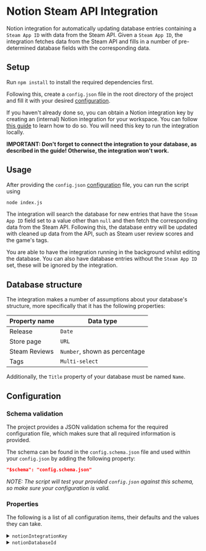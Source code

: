 # Notion Steam API Integration

Notion integration for automatically updating database entries containing a `Steam App ID` with data from the Steam API.
Given a `Steam App ID`, the integration fetches data from the Steam API and fills in a number of pre-determined database fields with the corresponding data.

## Setup

Run `npm install` to install the required dependencies first.

Following this, create a `config.json` file in the root directory of the project and fill it with your desired [configuration](#configuration).

If you haven't already done so, you can obtain a Notion integration key by creating an (internal) Notion integration for your workspace.
You can follow [this guide](https://developers.notion.com/docs/create-a-notion-integration) to learn how to do so.
You will need this key to run the integration locally.

**IMPORTANT: Don't forget to connect the integration to your database, as described in the guide! Otherwise, the integration won't work.**

## Usage

After providing the `config.json` [configuration](#configuration) file, you can run the script using

```bash
node index.js
```

The integration will search the database for new entries that have the `Steam App ID` field set to a value other than `null` and then fetch the corresponding data from the Steam API.
Following this, the database entry will be updated with cleaned up data from the API, such as Steam user review scores and the game's tags.

You are able to have the integration running in the background whilst editing the database.
You can also have database entries without the `Steam App ID` set, these will be ignored by the integration.

## Database structure

The integration makes a number of assumptions about your database's structure, more specifically that it has the following properties:

| Property name | Data type |
|---|---|
| Release | `Date` |
| Store page | `URL` |
| Steam Reviews | `Number`, shown as percentage |
| Tags | `Multi-select` |

Additionally, the `Title` property of your database must be named `Name`.

## Configuration

### Schema validation

The project provides a JSON validation schema for the required configuration file, which makes sure that all required information is provided.

The schema can be found in the `config.schema.json` file and used within your `config.json` by adding the following property:

```json
"$schema": "config.schema.json"
```

*NOTE: The script will test your provided `config.json` against this schema, so make sure your configuration is valid.*

### Properties

The following is a list of all configuration items, their defaults and the values they can take.

<details>
<summary><code>notionIntegrationKey</code></summary>

The secret integration key for your Notion integration. Find it on your integration dashboard after creating a new integration on https://www.notion.so/my-integrations.

| Type | Default value | Possible values | Required |
|---|---|---|---|
| `string` | `""` | A valid Notion integration key | Yes |
</details>

<details>
<summary><code>notionDatabaseId</code></summary>

The ID of the database you want to run the integration on. You can find the ID in the URL of your database, e.g. https://www.notion.so/myworkspace/your-database-id.

| Type | Default value | Possible values | Required |
|---|---|---|---|
| `string` | `""` | A valid Notion database ID | Yes |
</details>